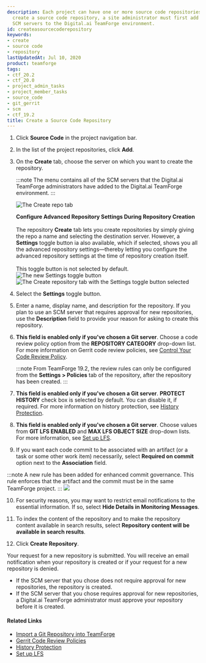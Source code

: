 ```yaml
---
description: Each project can have one or more source code repositories. Before you can
  create a source code repository, a site administrator must first add one or more
  SCM servers to the Digital.ai TeamForge environment.
id: createasourcecoderepository
keywords:
- create
- source code
- repository
lastUpdatedAt: Jul 10, 2020
product: teamforge
tags:
- ctf_20.2
- ctf_20.0
- project_admin_tasks
- project_member_tasks
- source_code
- git_gerrit
- scm
- ctf_19.2
title: Create a Source Code Repository
---
```



1. Click **Source Code** in the project navigation bar.

2. In the list of the project repositories, click **Add**.

3. On the **Create** tab, choose the server on which you want to create the repository.

   :::note
   The menu contains all of the SCM servers that the Digital.ai TeamForge administrators have added to the Digital.ai TeamForge environment.
   :::

   ![The Create repo tab](/docs/assets/images/20.0-scm-settingstoggle.png)  

   **Configure Advanced Repository Settings During Repository Creation**<br></br>
   The repository **Create** tab lets you create repositories by simply giving the repo a name and selecting the destination server. However, a **Settings** toggle button ia also available, which if selected, shows you all the advanced repository settings—thereby letting you configure the advanced repository settings at the time of repository creation itself.<br></br>
   This toggle button is not selected by default. 
   ![The new Settings toggle button](/docs/assets/images/20.0-scm-settingstoggle.png)
   ![The Create repository tab with the Settings toggle button selected](/docs/assets/images/20.0-scm-settingstoggle01.png)

4. Select the **Settings** toggle button. 

5. Enter a name, display name, and description for the repository. If you plan to use an SCM server that requires approval for new repositories, use the **Description** field to provide your reason for asking to create this repository.

6. **This field is enabled only if you've chosen a Git server**. Choose a code review policy option from the **REPOSITORY CATEGORY** drop-down list. For more information on Gerrit code review policies, see [Control Your Code Review Policy](./codereviewpolicy).

   :::note
   From TeamForge 19.2, the review rules can only be configured from the **Settings > Policies** tab of the repository, after the repository has been created.
   :::

7. **This field is enabled only if you've chosen a Git server**. **PROTECT HISTORY** check box is selected by default. You can disable it, if required. For more information on history protection, see [History Protection](./historyprotect).

8. **This field is enabled only if you've chosen a Git server**. Choose values from **GIT LFS ENABLED** and **MAX LFS OBJECT SIZE** drop-down lists. For more information, see [Set up LFS](./setuplfs).

9. If you want each code commit to be associated with an artifact (or a task or some other work item) necessarily, select **Required on commit** option next to the **Association** field.

  :::note
  A new rule has been added for enhanced commit governance. This rule enforces that the artifact and the commit must be in the same TeamForge project.
  :::
  ![](/docs/assets/images/SCM-same_project_association.png)

10. For security reasons, you may want to restrict email notifications to the essential information. If so, select **Hide Details in Monitoring Messages**.

11. To index the content of the repository and to make the repository content available in search results, select **Repository content will be available in search results**.

12. Click **Create Repository**.

Your request for a new repository is submitted. You will receive an email notification when your repository is created or if your request for a new repository is denied.

* If the SCM server that you chose does not require approval for new repositories, the repository is created.
* If the SCM server that you chose requires approval for new repositories, a Digital.ai TeamForge administrator must approve your repository before it is created.

<!-- :::note
For information about implications of TeamForge EventQ integration on SCM commits and associations, see [SCM Commits in TeamForge with EventQ Integration][eventq_overview.html#scmcommitsinTFeventqintegration].
::: -->


#### Related Links

* [Import a Git Repository into TeamForge](./import-git-repo)
* [Gerrit Code Review Policies](./codereviewpolicy)
* [History Protection](./historyprotect)
* [Set up LFS](./setuplfs)
